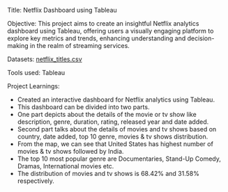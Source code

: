 Title: Netflix Dashboard using Tableau

Objective: This project aims to create an insightful Netflix analytics dashboard using Tableau, offering users a visually engaging platform to explore key metrics and trends, enhancing
understanding and decision-making in the realm of streaming services.

Datasets: [netflix_titles.csv](https://github.com/VishalPolepaka/Netflix_Dashboard_Tableau/blob/25918a63b128ca541c41d5448544cc8a2cb64012/netflix_titles.csv)

Tools used: Tableau

Project Learnings: 
* Created an interactive dashboard for Netflix analytics using Tableau.
* This dashboard can be divided into two parts.
* One part depicts about the details of the movie or tv show like description, genre, duration, rating, released year and date added.
* Second part talks about the details of movies and tv shows based on country, date added, top 10 genre, movies & tv shows distribution.
* From the map, we can see that United States has highest number of movies & tv shows followed by India.
* The top 10 most popular genre are Documentaries, Stand-Up Comedy, Dramas, International movies etc.
* The distribution of movies and tv shows is 68.42% and 31.58% respectively.



